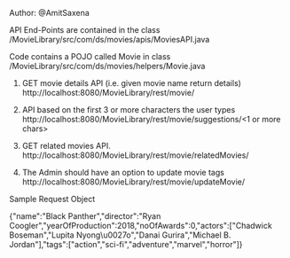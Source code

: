 Author: @AmitSaxena

API End-Points are contained in the class /MovieLibrary/src/com/ds/movies/apis/MoviesAPI.java

Code contains a POJO called Movie in class /MovieLibrary/src/com/ds/movies/helpers/Movie.java

1. GET movie details API (i.e. given movie name return details)
http://localhost:8080/MovieLibrary/rest/movie/<Movie Name>

2. API based on the first 3 or more characters the user types
http://localhost:8080/MovieLibrary/rest/movie/suggestions/<1 or more chars>

3. GET related movies API.
http://localhost:8080/MovieLibrary/rest/movie/relatedMovies/<Movie Name>

4. The Admin should have an option to update movie tags
http://localhost:8080/MovieLibrary/rest/movie/updateMovie/ 

Sample Request Object 

{"name":"Black Panther","director":"Ryan Coogler","yearOfProduction":2018,"noOfAwards":0,"actors":["Chadwick Boseman","Lupita Nyong\u0027o","Danai Gurira","Michael B. Jordan"],"tags":["action","sci-fi","adventure","marvel","horror"]}